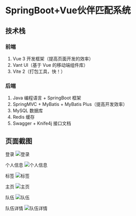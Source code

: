 # SpringBoot+Vue伙伴匹配系统

## 技术栈

### 前端

1. Vue 3 开发框架（提高页面开发的效率）
2. Vant UI（基于 Vue 的移动端组件库）
3. Vite 2（打包工具，快！）

### 后端

1. Java 编程语言 + SpringBoot 框架
2. SpringMVC + MyBatis + MyBatis Plus（提高开发效率）
3. MySQL 数据库
4. Redis 缓存
5. Swagger + Knife4j 接口文档

## 页面截图                                                                                                                                                                              
登录
![登录](https://github.com/jieyi123/yupao-project/blob/master/images/2.png)

个人信息
![个人信息](https://github.com/jieyi123/yupao-project/blob/master/images/6.png)

标签
![标签](https://github.com/jieyi123/yupao-project/blob/master/images/3.png)

主页
![主页](https://github.com/jieyi123/yupao-project/blob/master/images/1.png)

队伍
![队伍](https://github.com/jieyi123/yupao-project/blob/master/images/4.png)

队伍详情
![队伍详情](https://github.com/jieyi123/yupao-project/blob/master/images/5.png)
